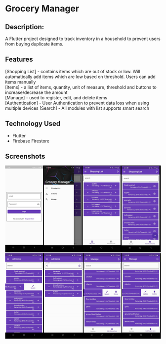 # Grocery Manager
## Description:
A Flutter project designed to track inventory in a household to prevent users from buying duplicate items.

## Features
 [Shopping List] - contains items which are out of stock or low. Will automatically add items which are low based on threshold. Users can add items manually <br>
 [Items] - a list of items, quantity, unit of measure, threshold and buttons to increase/decrease the amount <br>
 [Manage] - used to register, edit, and delete items <br>
 [Authentication] - User Authentication to prevent data loss when using multiple devices
 [Search] - All modules with list supports smart search

## Technology Used
 - Flutter
 - Firebase Firestore

## Screenshots
![alt text](https://github.com/mebestaca/grocery_manager/blob/master/screenshots/login_auth.png?raw=true)
![alt text](https://github.com/mebestaca/grocery_manager/blob/master/screenshots/the%20rest.png?raw=true)
